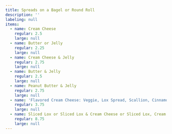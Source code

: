 ```yaml
---
title: Spreads on a Bagel or Round Roll
description: ''
labeling: null
items:
  - name: Cream Cheese
    regular: 2.5
    large: null
  - name: Butter or Jelly
    regular: 2.25
    large: null
  - name: Cream Cheese & Jelly
    regular: 2.75
    large: null
  - name: Butter & Jelly
    regular: 2.5
    large: null
  - name: Peanut Butter & Jelly
    regular: 2.75
    large: null
  - name: 'Flavored Cream Cheese: Veggie, Lox Spread, Scallion, Cinnamon Raisin Walnut Cranberry'
    regular: 3.75
    large: null
  - name: Sliced Lox or Sliced Lox & Cream Cheese or Sliced Lox, Cream Cheese, Tomato & Onion
    regular: 8.75
    large: null
---
```


